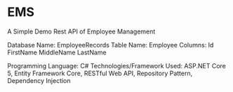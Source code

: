 # EMS
A Simple Demo Rest API of Employee Management

Database Name: EmployeeRecords
Table Name: Employee
Columns:
Id
FirstName
MiddleName
LastName	

Programming Language: C#
Technologies/Framework Used: ASP.NET Core 5, Entity Framework Core, RESTful Web API, Repository Pattern, Dependency Injection 
